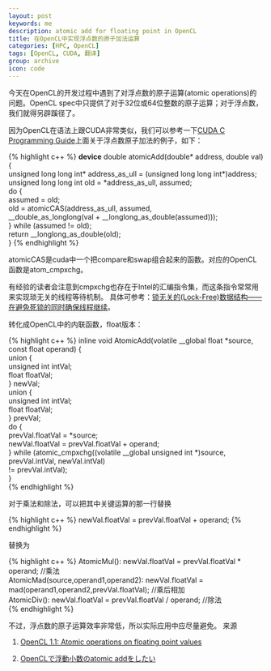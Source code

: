 ```yaml
---
layout: post
keywords: me
description: atomic add for floating point in OpenCL
title: 在OpenCL中实现浮点数的原子加法运算
categories: [HPC, OpenCL]
tags: [OpenCL, CUDA, 翻译]
group: archive
icon: code
---
```

今天在OpenCL的开发过程中遇到了对浮点数的原子运算(atomic operations)的问题。OpenCL spec中只提供了对于32位或64位整数的原子运算；对于浮点数，我们就得另辟蹊径了。

因为OpenCL在语法上跟CUDA非常类似，我们可以参考一下[CUDA C Programming Guide](http://developer.nvidia.com/cuda/nvidia-gpu-computing-documentation)上面关于浮点数原子加法的例子，如下：

{% highlight c++ %}
__device__ double atomicAdd(double* address, double val)  
{  
  unsigned long long int* address_as_ull = (unsigned long long int*)address;  
  unsigned long long int old = *address_as_ull, assumed;  
  do {  
    assumed = old;  
    old = atomicCAS(address_as_ull, assumed,   
                    __double_as_longlong(val + __longlong_as_double(assumed)));  
  } while (assumed != old);  
  return __longlong_as_double(old);  
}
{% endhighlight %}

atomicCAS是cuda中一个把compare和swap组合起来的函数。对应的OpenCL函数是atom_cmpxchg。

有经验的读者会注意到cmpxchg也存在于Intel的汇编指令集，而这条指令常常用来实现琐无关的线程等待机制。
具体可参考：[锁无关的(Lock-Free)数据结构——在避免死锁的同时确保线程继续](http://blog.csdn.net/pongba/article/details/588638)。

转化成OpenCL中的内联函数，float版本：

{% highlight c++ %}
inline void AtomicAdd(volatile __global float *source, const float operand) {  
    union {  
        unsigned int intVal;  
        float floatVal;  
    } newVal;  
    union {  
        unsigned int intVal;  
        float floatVal;  
    } prevVal;  
    do {  
        prevVal.floatVal = *source;  
        newVal.floatVal = prevVal.floatVal + operand;  
    } while (atomic_cmpxchg((volatile __global unsigned int *)source,   
                             prevVal.intVal, newVal.intVal)   
                             != prevVal.intVal);  
}  
{% endhighlight %}

对于乘法和除法，可以把其中关键运算的那一行替换

{% highlight c++ %}
newVal.floatVal = prevVal.floatVal + operand;
{% endhighlight %}

替换为

{% highlight c++ %}
AtomicMul(): newVal.floatVal = prevVal.floatVal * operand; //乘法  
AtomicMad(source,operand1,operand2): newVal.floatVal = mad(operand1,operand2,prevVal.floatVal); //乘后相加  
AtomicDiv(): newVal.floatVal = prevVal.floatVal / operand;  //除法  
{% endhighlight %}

不过，浮点数的原子运算效率非常低，所以实际应用中应尽量避免。
来源

1. [OpenCL 1.1: Atomic operations on floating point values](http://suhorukov.blogspot.com/2011/12/opencl-11-atomic-operations-on-floating.html)

2. [OpenCLで浮動小数のatomic addをしたい](http://d.hatena.ne.jp/aont/20110627/1309192561)

